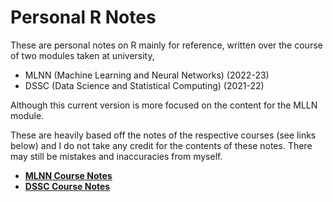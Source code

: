 # Personal R Notes

These are personal notes on R mainly for reference, written over the course of two modules taken at university,

- MLNN (Machine Learning and Neural Networks) (2022-23)
- DSSC (Data Science and Statistical Computing) (2021-22)

Although this current version is more focused on the content for the MLLN module.

These are heavily based off the notes of the respective courses (see links below) and I do not take any credit for the contents of these notes. There may still be mistakes and inaccuracies from myself.

- [**MLNN Course Notes**](https://bookdown.org/hailiangdu80/Machine_Learning_and_Neural_Networks/)
- [**DSSC Course Notes**](https://www.louisaslett.com/Courses/DSSC/notes/)

